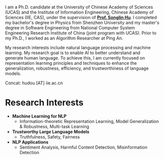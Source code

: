 I am a Ph.D. candidate at the University of Chinese Academy of Sciences (UCAS) and the Institute of Information Engineering, Chinese Academy of Sciences (IIE, CAS), under the supervision of [**Prof. Songlin Hu**](https://people.ucas.ac.cn/~husonglin?language=en). 
I completed my bachelor's degree in Physics from Shenzhen University and my master's degree in Software Engineering from National Computer System Engineering Research Institute of China (joint program with UCAS). 
Prior to my Ph.D., I worked as an Algorithm Researcher at Ping An.

My research interests include natural language processing and machine learning. 
My research goal is to enable AI to better understand and generate human language. To achieve this, I am currently focused on representation learning principles and techniques to enhance the generalization, robustness, efficiency, and trustworthiness of language models.

Concat: hudou [AT] iie.ac.cn

# Research Interests
- **Machine Learning for NLP**
  - Information-theoretic Representation Learning, Model Generalization & Robustness, Multi-task Learning
- **Trustworthy Large Language Models**
  - Truthfulness, Safety, Fairness
- **NLP Applications**
  - Sentiment Analysis, Harmful Content Detection, Misinformation Detection

